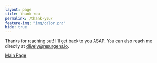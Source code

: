 ```yaml
---
layout: page
title: Thank You
permalink: /thank-you/
feature-img: "img/color.png"
hide: true
---
```


Thanks for reaching out! I'll get back to you ASAP. You can also reach me directly at <a href="mailto:dlively@resurgens.io" target="_blank" __>dlively@resurgens.io</a>.

<a href="http://www.resurgens.io/">Main Page</a>
